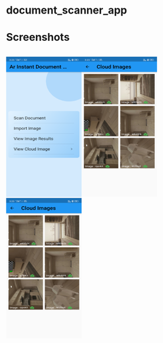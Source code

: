 # document_scanner_app

# Screenshots

<br/><img src="https://github.com/rahamanar/document_scanner_app/blob/main/Screenshot1.png" width="205" height="380"><img src="https://github.com/rahamanar/document_scanner_app/blob/main/Screenshot2.png" width="205" height="380"><img src="https://github.com/rahamanar/document_scanner_app/blob/main/Screenshot2.png" width="205" height="380">
